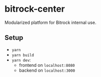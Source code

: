 # bitrock-center

Modularized platform for Bitrock internal use.

## Setup

- `yarn`
- `yarn build`
- `yarn dev`:
  - frontend on `localhost:8080`
  - backend on `localhost:3000`
